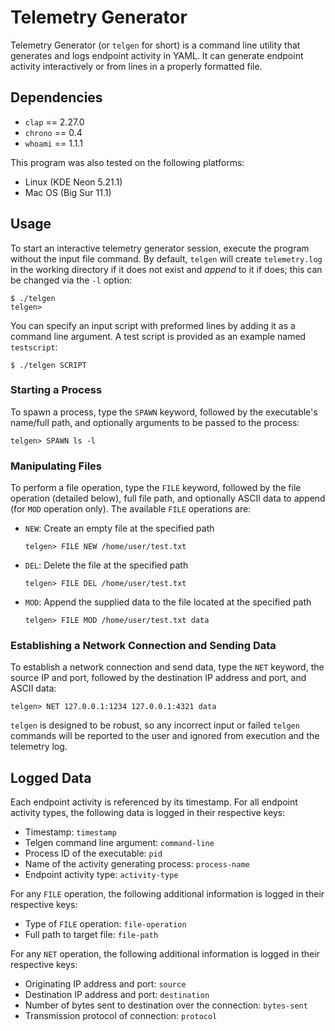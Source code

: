 # Telemetry Generator

Telemetry Generator (or `telgen` for short) is a command line utility that generates and logs endpoint activity in YAML. It can generate endpoint activity interactively or from lines in a properly formatted file.

## Dependencies

- `clap` == 2.27.0
- `chrono` == 0.4
- `whoami` == 1.1.1

This program was also tested on the following platforms:

- Linux (KDE Neon 5.21.1)
- Mac OS (Big Sur 11.1)

## Usage

To start an interactive telemetry generator session, execute the program without the input file command. By default, `telgen` will create `telemetry.log` in the working directory if it does not exist and _append_ to it if does; this can be changed via the `-l` option:

```console
$ ./telgen
telgen> 
```

You can specify an input script with preformed lines by adding it as a command line argument. A test script is provided as an example named `testscript`:

```console
$ ./telgen SCRIPT
```

### Starting a Process

To spawn a process, type the `SPAWN` keyword, followed by the executable's name/full path, and optionally arguments to be passed to the process:

```console
telgen> SPAWN ls -l
```

### Manipulating Files

To perform a file operation, type the `FILE` keyword, followed by the file operation (detailed below), full file path, and optionally ASCII data to append (for `MOD` operation only). The available `FILE` operations are:

- `NEW`: Create an empty file at the specified path

    ```console
    telgen> FILE NEW /home/user/test.txt
    ```

- `DEL`: Delete the file at the specified path

    ```console
    telgen> FILE DEL /home/user/test.txt
    ```

- `MOD`: Append the supplied data to the file located at the specified path

    ```console
    telgen> FILE MOD /home/user/test.txt data
    ```

### Establishing a Network Connection and Sending Data

To establish a network connection and send data, type the `NET` keyword, the source IP and port, followed by the destination IP address and port, and ASCII data:

```console
telgen> NET 127.0.0.1:1234 127.0.0.1:4321 data
```

`telgen` is designed to be robust, so any incorrect input or failed `telgen` commands will be reported to the user and ignored from execution and the telemetry log.

## Logged Data

Each endpoint activity is referenced by its timestamp. For all endpoint activity types, the following data is logged in their respective keys:

- Timestamp: `timestamp`
- Telgen command line argument: `command-line`
- Process ID of the executable: `pid`
- Name of the activity generating process: `process-name`
- Endpoint activity type: `activity-type`

For any `FILE` operation, the following additional information is logged in their respective keys:

- Type of `FILE` operation: `file-operation`
- Full path to target file: `file-path`

For any `NET` operation, the following additional information is logged in their respective keys:

- Originating IP address and port: `source`
- Destination IP address and port: `destination`
- Number of bytes sent to destination over the connection: `bytes-sent`
- Transmission protocol of connection: `protocol`
